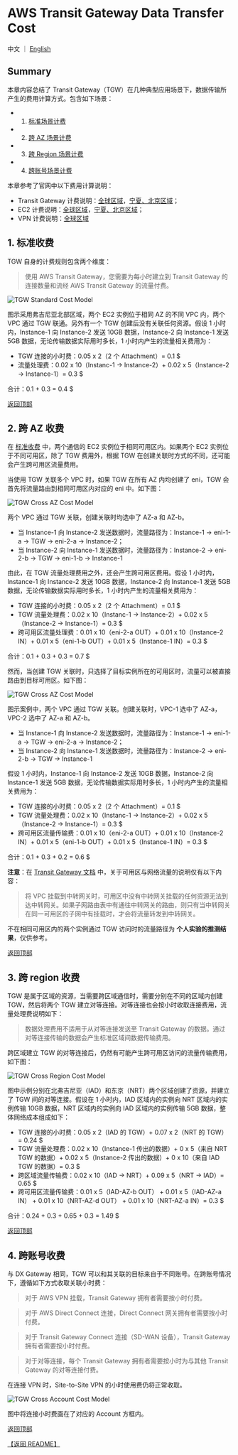 # AWS Transit Gateway Data Transfer Cost

中文 ｜ [English](TGW-EN.md)

## Summary

本章内容总结了 Transit Gateway（TGW）在几种典型应用场景下，数据传输所产生的费用计算方式。包含如下场景：

- 1. [标准场景计费](#1-标准收费)
- 2. [跨 AZ 场景计费](#2-跨-az-收费)
- 3. [跨 Region 场景计费](#3-跨-region-收费)
- 4. [跨账号场景计费](#4-跨账号收费)

本章参考了官网中以下费用计算说明：

- Transit Gateway 计费说明：[全球区域](https://aws.amazon.com/cn/transit-gateway/pricing/)，[宁夏、北京区域](https://www.amazonaws.cn/transit-gateway/pricing/)；
- EC2 计费说明：[全球区域](https://aws.amazon.com/cn/ec2/pricing/on-demand/)，[宁夏、北京区域](https://www.amazonaws.cn/ec2/pricing/)；
- VPN 计费说明：[全球区域](https://aws.amazon.com/cn/vpn/pricing/)

## 1. 标准收费

TGW 自身的计费规则包含两个维度：

>使用 AWS Transit Gateway，您需要为每小时建立到 Transit Gateway 的连接数量和流经 AWS Transit Gateway 的流量付费。

![TGW Standard Cost Model](png/01.tgw-standard.png)

图示采用弗吉尼亚北部区域，两个 EC2 实例位于相同 AZ 的不同 VPC 内，两个 VPC 通过 TGW 联通。另外有一个 TGW 创建后没有关联任何资源。假设 1 小时内，Instance-1 向 Instance-2 发送 10GB 数据，Instance-2 向 Instance-1 发送 5GB 数据，无论传输数据实际用时多长，1 小时内产生的流量相关费用为：

- TGW 连接的小时费：0.05 x 2（2 个 Attachment）= 0.1 $
- 流量处理费：0.02 x 10（Instanc-1 -> Instance-2）+ 0.02 x 5（Instance-2 -> Instance-1）= 0.3 $

合计：0.1 + 0.3 = 0.4 $

[返回顶部](#summary)

## 2. 跨 AZ 收费 

在 [标准收费](#标准收费) 中，两个通信的 EC2 实例位于相同可用区内。如果两个 EC2 实例位于不同可用区，除了 TGW 费用外，根据 TGW 在创建关联时方式的不同，还可能会产生跨可用区流量费用。

当使用 TGW 关联多个 VPC 时，如果 TGW 在所有 AZ 内均创建了 eni，TGW 会首先将流量路由到相同可用区内对应的 eni 中。如下图：

![TGW Cross AZ Cost Model](png/02.tgw-x-az.png)

两个 VPC 通过 TGW 关联，创建关联时均选中了 AZ-a 和 AZ-b。

- 当 Instance-1 向 Instance-2 发送数据时，流量路径为：Instance-1 -> eni-1-a -> TGW -> eni-2-a -> Instance-2；
- 当 Instance-2 向 Instance-1 发送数据时，流量路径为：Instance-2 -> eni-2-b -> TGW -> eni-1-b -> Instance-1

由此，在 TGW 流量处理费用之外，还会产生跨可用区费用。假设 1 小时内，Instance-1 向 Instance-2 发送 10GB 数据，Instance-2 向 Instance-1 发送 5GB 数据，无论传输数据实际用时多长，1 小时内产生的流量相关费用为：

- TGW 连接的小时费：0.05 x 2（2 个 Attachment）= 0.1 $
- TGW 流量处理费：0.02 x 10（Instanc-1 -> Instance-2）+ 0.02 x 5（Instance-2 -> Instance-1）= 0.3 $
- 跨可用区流量处理费：0.01 x 10（eni-2-a OUT）+ 0.01 x 10（Instance-2 IN）+ 0.01 x 5（eni-1-b OUT）+ 0.01 x 5（Instance-1 IN）= 0.3 $

合计：0.1 + 0.3 + 0.3 = 0.7 $

然而，当创建 TGW 关联时，只选择了目标实例所在的可用区时，流量可以被直接路由到目标可用区。如下图：

![TGW Cross AZ Cost Model](png/02.tgw-x-az-singleAZ.png)

图示案例中，两个 VPC 通过 TGW 关联。创建关联时，VPC-1 选中了 AZ-a，VPC-2 选中了 AZ-a 和 AZ-b。

- 当 Instance-1 向 Instance-2 发送数据时，流量路径为：Instance-1 -> eni-1-a -> TGW -> eni-2-a -> Instance-2；
- 当 Instance-2 向 Instance-1 发送数据时，流量路径为：Instance-2 -> eni-2-b -> TGW -> Instance-1

假设 1 小时内，Instance-1 向 Instance-2 发送 10GB 数据，Instance-2 向 Instance-1 发送 5GB 数据，无论传输数据实际用时多长，1 小时内产生的流量相关费用为：

- TGW 连接的小时费：0.05 x 2（2 个 Attachment）= 0.1 $
- TGW 流量处理费：0.02 x 10（Instanc-1 -> Instance-2）+ 0.02 x 5（Instance-2 -> Instance-1）= 0.3 $
- 跨可用区流量传输费：0.01 x 10（eni-2-a OUT）+ 0.01 x 10（Instance-2 IN）+ 0.01 x 5（eni-1-b OUT）+ 0.01 x 5（Instance-1 IN）= 0.3 $

合计：0.1 + 0.3 + 0.2 = 0.6 $

**注意**：在 [Transit Gateway 文档](https://docs.aws.amazon.com/zh_cn/vpc/latest/tgw/tgw-vpc-attachments.html) 中，关于可用区与网络流量的说明仅有以下内容：

>将 VPC 挂载到中转网关时，可用区中没有中转网关挂载的任何资源无法到达中转网关。如果子网路由表中有通往中转网关的路由，则只有当中转网关在同一可用区的子网中有挂载时，才会将流量转发到中转网关。

不在相同可用区内的两个实例通过 TGW 访问时的流量路径为 **个人实验的推测结果**，仅供参考。

[返回顶部](#summary)

## 3. 跨 region 收费 

TGW 是属于区域的资源，当需要跨区域通信时，需要分别在不同的区域内创建 TGW，然后将两个 TGW 建立对等连接。对等连接也会按小时收取连接费用，流量处理费说明如下：

>数据处理费用不适用于从对等连接发送至 Transit Gateway 的数据。通过对等连接传输的数据会产生标准区域间数据传输费用。

跨区域建立 TGW 的对等连接后，仍然有可能产生跨可用区访问的流量传输费用，如下图：

![TGW Cross Region Cost Model](png/03.tgw-x-region.png)

图中示例分别在北弗吉尼亚（IAD）和东京（NRT）两个区域创建了资源，并建立了 TGW 间的对等连接。假设在 1 小时内，IAD 区域内的实例向 NRT 区域内的实例传输 10GB 数据，NRT 区域内的实例向 IAD 区域内的实例传输 5GB 数据，整体网络成本组成如下：

- TGW 连接的小时费：0.05 x 2（IAD 的 TGW）+ 0.07 x 2（NRT 的 TGW）= 0.24 $
- TGW 流量处理费：0.02 x 10（Instance-1 传出的数据）+ 0 x 5（来自 NRT TGW 的数据）+ 0.02 x 5（Instance-2 传出的数据）+ 0 x 10（来自 IAD TGW 的数据）= 0.3 $
- 跨区域流量传输费：0.02 x 10（IAD -> NRT）+ 0.09 x 5（NRT -> IAD）= 0.65 $
- 跨可用区流量传输费：0.01 x 5（IAD-AZ-b OUT） + 0.01 x 5（IAD-AZ-a IN） + 0.01 x 10（NRT-AZ-d OUT） + 0.01 x 10（NRT-AZ-a IN）= 0.3 $

合计：0.24 + 0.3 + 0.65 + 0.3 = 1.49 $

[返回顶部](#summary)

## 4. 跨账号收费 

与 DX Gateway 相同，TGW 可以和其关联的目标来自于不同账号。在跨账号情况下，遵循如下方式收取关联小时费：

>对于 AWS VPN 挂载，Transit Gateway 拥有者需要按小时付费。

>对于 AWS Direct Connect 连接，Direct Connect 网关拥有者需要按小时付费。

>对于 Transit Gateway Connect 连接（SD-WAN 设备），Transit Gateway 拥有者需要按小时付费。

>对于对等连接，每个 Transit Gateway 拥有者需要按小时为与其他 Transit Gateway 的对等连接付费。

在连接 VPN 时，Site-to-Site VPN 的小时使用费仍将正常收取。

![TGW Cross Account Cost Model](png/04.tgw-x-account.png)

图中将连接小时费画在了对应的 Account 方框内。

[返回顶部](#summary)

[【返回 README】](../../README.md)
